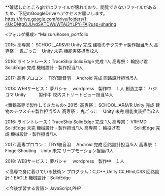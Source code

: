 **確認したところgitではファイルが壊れており、閲覧できないファイルがあるため、下記のGoogleDriveへアクセスお願いします。
https://drive.google.com/drive/folders/1-4UcDNtgOJUvdSKTDWuWTAj3YLPY-FAj?usp=sharing

<フォルダ構成>
*MaizuruKosen_portfolio

2015:
高専祭：       SCHOOL_AR&VR    Unity     完成 建物のテクスチャ製作担当/5人
高専祭：       鬼ごっこ　        Unity     未完 機能実装担当/2人

2016:
ライントレース：TraceShip       SolidEdge  完成 1人
高専祭：       輪投げ君　　　    SolidEdge  完成 機械設計・製作担当/1人

2017:
高専プロコン：  TRY!聴音羽　     Android    完成 回路設計担当/5人

2018:
WEBサービス：  夢パシャ　        wordpress　製作中　１人
創造工学：     ハジコマ          Unity　　　製作中 校内ストリートビュー担当/4人 



<舞鶴高専で製作してきたもの>
2015:
高専祭：       SCHOOL_AR&VR    Unity     完成 建物のテクスチャ製作担当/5人
高専祭：       鬼ごっこ　        Unity     未完 機能実装担当/2人

2016:
ライントレース：TraceShip       SolidEdge  完成 1人
高専祭：       VRHMD　         SolidEdge  未完 機械設計・製作担当/1人
高専祭：       輪投げ君　　　    SolidEdge  完成 機械設計・製作担当/1人

2017:
高専プロコン：  TRY!聴音羽　     Android    完成 回路設計担当/5人
高専祭     ：  FingerShooting　Unity      未完 リープモーション担当/3人

2018:
WEBサービス：  夢パシャ　        wordpress　製作中　１人

＜高専で身に着けている技術＞
プログラム：C,C++,Unity C#,Html,CSS
回路設計：EAGLE
機械設計：SolidEdge

＜今後学習する言語＞
JavaScript,PHP